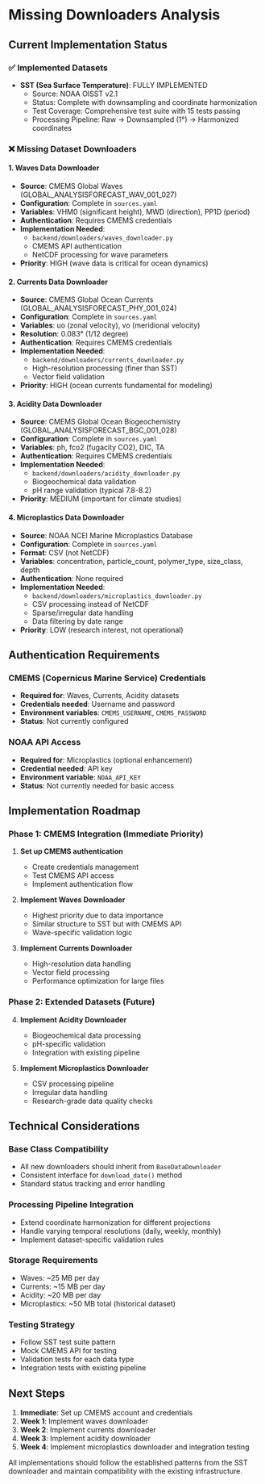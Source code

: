 # Missing Downloaders Analysis

## Current Implementation Status

### ✅ Implemented Datasets
- **SST (Sea Surface Temperature)**: FULLY IMPLEMENTED
  - Source: NOAA OISST v2.1
  - Status: Complete with downsampling and coordinate harmonization
  - Test Coverage: Comprehensive test suite with 15 tests passing
  - Processing Pipeline: Raw → Downsampled (1°) → Harmonized coordinates

### ❌ Missing Dataset Downloaders

#### 1. Waves Data Downloader
- **Source**: CMEMS Global Waves (GLOBAL_ANALYSISFORECAST_WAV_001_027)
- **Configuration**: Complete in `sources.yaml`
- **Variables**: VHM0 (significant height), MWD (direction), PP1D (period)
- **Authentication**: Requires CMEMS credentials
- **Implementation Needed**: 
  - `backend/downloaders/waves_downloader.py`
  - CMEMS API authentication
  - NetCDF processing for wave parameters
- **Priority**: HIGH (wave data is critical for ocean dynamics)

#### 2. Currents Data Downloader  
- **Source**: CMEMS Global Ocean Currents (GLOBAL_ANALYSISFORECAST_PHY_001_024)
- **Configuration**: Complete in `sources.yaml`
- **Variables**: uo (zonal velocity), vo (meridional velocity)
- **Resolution**: 0.083° (1/12 degree)
- **Authentication**: Requires CMEMS credentials
- **Implementation Needed**:
  - `backend/downloaders/currents_downloader.py`
  - High-resolution processing (finer than SST)
  - Vector field validation
- **Priority**: HIGH (ocean currents fundamental for modeling)

#### 3. Acidity Data Downloader
- **Source**: CMEMS Global Ocean Biogeochemistry (GLOBAL_ANALYSISFORECAST_BGC_001_028)
- **Configuration**: Complete in `sources.yaml`  
- **Variables**: ph, fco2 (fugacity CO2), DIC, TA
- **Authentication**: Requires CMEMS credentials
- **Implementation Needed**:
  - `backend/downloaders/acidity_downloader.py`
  - Biogeochemical data validation
  - pH range validation (typical 7.8-8.2)
- **Priority**: MEDIUM (important for climate studies)

#### 4. Microplastics Data Downloader
- **Source**: NOAA NCEI Marine Microplastics Database
- **Configuration**: Complete in `sources.yaml`
- **Format**: CSV (not NetCDF)
- **Variables**: concentration, particle_count, polymer_type, size_class, depth
- **Authentication**: None required
- **Implementation Needed**:
  - `backend/downloaders/microplastics_downloader.py`
  - CSV processing instead of NetCDF
  - Sparse/irregular data handling
  - Data filtering by date range
- **Priority**: LOW (research interest, not operational)

## Authentication Requirements

### CMEMS (Copernicus Marine Service) Credentials
- **Required for**: Waves, Currents, Acidity datasets
- **Credentials needed**: Username and password
- **Environment variables**: `CMEMS_USERNAME`, `CMEMS_PASSWORD`
- **Status**: Not currently configured

### NOAA API Access
- **Required for**: Microplastics (optional enhancement)
- **Credential needed**: API key
- **Environment variable**: `NOAA_API_KEY`
- **Status**: Not currently needed for basic access

## Implementation Roadmap

### Phase 1: CMEMS Integration (Immediate Priority)
1. **Set up CMEMS authentication**
   - Create credentials management
   - Test CMEMS API access
   - Implement authentication flow

2. **Implement Waves Downloader**
   - Highest priority due to data importance
   - Similar structure to SST but with CMEMS API
   - Wave-specific validation logic

3. **Implement Currents Downloader**
   - High-resolution data handling
   - Vector field processing
   - Performance optimization for large files

### Phase 2: Extended Datasets (Future)
4. **Implement Acidity Downloader**
   - Biogeochemical data processing
   - pH-specific validation
   - Integration with existing pipeline

5. **Implement Microplastics Downloader**  
   - CSV processing pipeline
   - Irregular data handling
   - Research-grade data quality checks

## Technical Considerations

### Base Class Compatibility
- All new downloaders should inherit from `BaseDataDownloader`
- Consistent interface for `download_date()` method
- Standard status tracking and error handling

### Processing Pipeline Integration
- Extend coordinate harmonization for different projections
- Handle varying temporal resolutions (daily, weekly, monthly)
- Implement dataset-specific validation rules

### Storage Requirements
- Waves: ~25 MB per day
- Currents: ~15 MB per day  
- Acidity: ~20 MB per day
- Microplastics: ~50 MB total (historical dataset)

### Testing Strategy
- Follow SST test suite pattern
- Mock CMEMS API for testing
- Validation tests for each data type
- Integration tests with existing pipeline

## Next Steps

1. **Immediate**: Set up CMEMS account and credentials
2. **Week 1**: Implement waves downloader
3. **Week 2**: Implement currents downloader
4. **Week 3**: Implement acidity downloader
5. **Week 4**: Implement microplastics downloader and integration testing

All implementations should follow the established patterns from the SST downloader and maintain compatibility with the existing infrastructure.